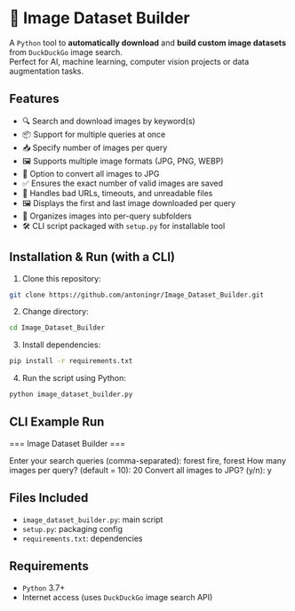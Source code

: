 # 🧠 Image Dataset Builder

A `Python` tool to **automatically download** and **build custom image datasets** from `DuckDuckGo` image search.  
Perfect for AI, machine learning, computer vision projects or data augmentation tasks.


## Features

- 🔍 Search and download images by keyword(s)
- 📦 Support for multiple queries at once
- 📥 Specify number of images per query
- 🖼️ Supports multiple image formats (JPG, PNG, WEBP)
- 🔄 Option to convert all images to JPG
- ✅ Ensures the exact number of valid images are saved
- 🧼 Handles bad URLs, timeouts, and unreadable files
- 🖼️ Displays the first and last image downloaded per query
- 📁 Organizes images into per-query subfolders
- 🛠️ CLI script packaged with `setup.py` for installable tool


## Installation & Run (with a CLI)

1. Clone this repository:
```bash
git clone https://github.com/antoningr/Image_Dataset_Builder.git
```
2. Change directory:
```bash
cd Image_Dataset_Builder
```

3. Install dependencies:
```bash
pip install -r requirements.txt
```

4. Run the script using Python:
```bash
python image_dataset_builder.py
```


## CLI Example Run
=== Image Dataset Builder ===

Enter your search queries (comma-separated): forest fire, forest
How many images per query? (default = 10): 20
Convert all images to JPG? (y/n): y


## Files Included

- `image_dataset_builder.py`: main script
- `setup.py`: packaging config
- `requirements.txt`: dependencies


## Requirements

- `Python` 3.7+
- Internet access (uses `DuckDuckGo` image search API)